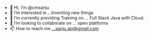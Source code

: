 - 👋 Hi, I’m @cmsanju
- 👀 I’m interested in ...Inventing new things
- 🌱 I’m currently providing Training on ... Full Stack Java with Cloud.
- 💞️ I’m looking to collaborate on ... open platforms
- 📫 How to reach me ...sanju.apj@gmail.com

<!---
cmsanju/cmsanju is a ✨ special ✨ repository because its `README.md` (this file) appears on your GitHub profile.
You can click the Preview link to take a look at your changes.
--->
